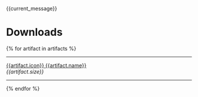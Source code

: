{{current_message}}

# Downloads
{% for artifact in artifacts %}
***
[{{artifact.icon}} {{artifact.name}}]({{artifact.url}})  
_{{artifact.size}}_
***
{% endfor %}
